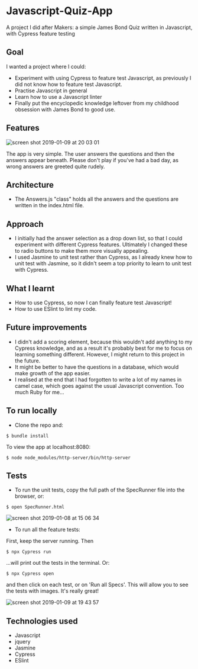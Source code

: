 # Javascript-Quiz-App

A project I did after Makers: a simple James Bond Quiz written in Javascript, with Cypress feature testing

## Goal

I wanted a project where I could:
- Experiment with using Cypress to feature test Javascript, as previously I did not know how to feature test Javascript.
- Practise Javascript in general
- Learn how to use a Javascript linter
- Finally put the encyclopedic knowledge leftover from my childhood obsession with James Bond to good use.

## Features

![screen shot 2019-01-09 at 20 03 01](https://user-images.githubusercontent.com/42243785/50925709-0de93200-144b-11e9-8b08-4d8dd63ea179.png)


The app is very simple. The user answers the questions and then the answers appear beneath. Please don't play if you've had a bad day, as wrong answers are greeted quite rudely.  


## Architecture

- The Answers.js "class" holds all the answers and the questions are written in the index.html file.  

## Approach

- I initially had the answer selection as a drop down list, so that I could experiment with different Cypress features. Ultimately I changed these to radio buttons to make them more visually appealing.  
- I used Jasmine to unit test rather than Cypress, as I already knew how to unit test with Jasmine, so it didn't seem a top priority to learn to unit test with Cypress.

## What I learnt

- How to use Cypress, so now I can finally feature test Javascript!
- How to use ESlint to lint my code.

## Future improvements

- I didn't add a scoring element, because this wouldn't add anything to my Cypress knowledge, and as a result it's probably best for me to focus on learning something different. However, I might return to this project in the future.
- It might be better to have the questions in a database, which would make growth of the app easier.
- I realised at the end that I had forgotten to write a lot of my names in camel case, which goes against the usual Javascript convention. Too much Ruby for me...

## To run locally

- Clone the repo and:
```
$ bundle install
```

To view the app at localhost:8080:

```
$ node node_modules/http-server/bin/http-server
```

## Tests

- To run the unit tests, copy the full path of the SpecRunner file into the browser, or:

```
$ open SpecRunner.html
```
![screen shot 2019-01-08 at 15 06 34](https://user-images.githubusercontent.com/42243785/50924133-9f09da00-1446-11e9-94fa-c46a31880688.png)

- To run all the feature tests:

First, keep the server running. Then
```
$ npx Cypress run
```

...will print out the tests in the terminal. Or:

```
$ npx Cypress open
```
and then click on each test, or on 'Run all Specs'. This will allow you to see the tests with images. It's really great!

![screen shot 2019-01-09 at 19 43 57](https://user-images.githubusercontent.com/42243785/50924259-f60faf00-1446-11e9-9108-99c2fb659540.png)

## Technologies used

- Javascript
- jquery
- Jasmine
- Cypress
- ESlint
